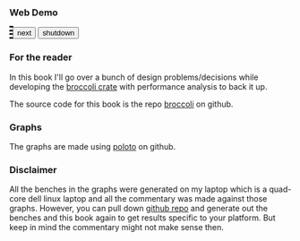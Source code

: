 ### Web Demo

<script type=module>
    import { default as init } from './pkg/demo_web.js';
    var w=await init('pkg/demo_web_bg.wasm');
    await w.main_entry();
</script>
<div>
<canvas id="mycanvas" style="border-style: dotted" width="800" height="600"></canvas>
<button id="nextbutton">next</button>
<button id="shutdownbutton">shutdown</button>
</div>

### For the reader

In this book I'll go over a bunch of design problems/decisions while developing the [broccoli crate](https://crates.io/crates/broccoli) with performance analysis to back it up. 

The source code for this book is the repo [broccoli](https://github.com/tiby312/broccoli) on github.

### Graphs

The graphs are made using [poloto](https://github.com/tiby312/poloto) on github.

### Disclaimer

All the benches in the graphs were generated on my laptop which is a quad-core dell linux laptop and all the commentary was made against those graphs. However, you can pull down [github repo](https://github.com/tiby312/broccoli.git) and generate out the benches and this book again to get results specific to your platform. But keep in mind the commentary might not make sense then. 
